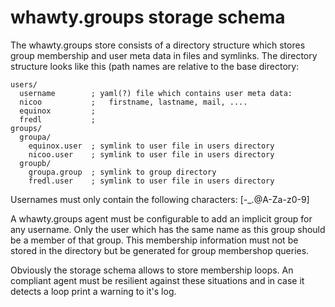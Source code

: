 # whawty.groups storage schema

The whawty.groups store consists of a directory structure which stores
group membership and user meta data in files and symlinks.
The directory structure looks like this (path names are relative to the
base directory:

    users/
      username        ; yaml(?) file which contains user meta data:
      nicoo           ;   firstname, lastname, mail, ....
      equinox         ;
      fredl           ;
    groups/
      groupa/
        equinox.user  ; symlink to user file in users directory
        nicoo.user    ; symlink to user file in users directory
      groupb/
        groupa.group  ; symlink to group directory
        fredl.user    ; symlink to user file in users directory

Usernames must only contain the following characters: [-_.@A-Za-z0-9]

A whawty.groups agent must be configurable to add an implicit group for
any username. Only the user which has the same name as this group should
be a member of that group.
This membership information must not be stored in the directory but be
generated for group membershop queries.

Obviously the storage schema allows to store membership loops. An compliant
agent must be resilient against these situations and in case it detects a
loop print a warning to it's log.
